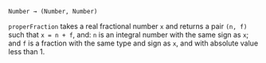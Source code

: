 `Number → (Number, Number)`

`properFraction` takes a real fractional
number `x` and returns a pair `(n, f)` such that `x = n + f`,
and: `n` is an integral number with the same sign as `x`;
and `f` is a fraction with the same type and sign as `x`,
and with absolute value less than 1.
